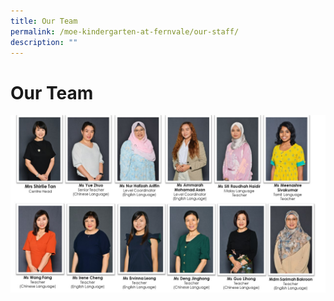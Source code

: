 ```yaml
---
title: Our Team
permalink: /moe-kindergarten-at-fernvale/our-staff/
description: ""
---
```


# Our Team

![](/images/MOE%20Kindergarten%20@%20Fernvale/Fernvale_OurTeachers%20Photos%20Org%20Chart.jpg)

